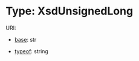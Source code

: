 # Type: XsdUnsignedLong



URI: []()

* [base](https://w3id.org/linkml/base): str



* [typeof](https://w3id.org/linkml/typeof): string








